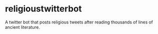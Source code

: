 # religioustwitterbot
A twitter bot that posts religious tweets after reading thousands of lines of ancient literature.
